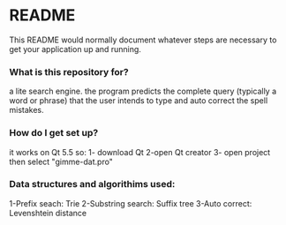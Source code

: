 # README #

This README would normally document whatever steps are necessary to get your application up and running.

### What is this repository for? ###
a lite search engine.
the program predicts the complete query (typically a word or phrase) 
that the user intends to type and auto correct the spell mistakes.


### How do I get set up? ###
it works on Qt 5.5 so:
1- download Qt 
2-open Qt creator 
3- open project then select "gimme-dat.pro" 

### Data structures and algorithims used: ###
1-Prefix seach: Trie
2-Substring search: Suffix tree 
3-Auto correct: Levenshtein distance